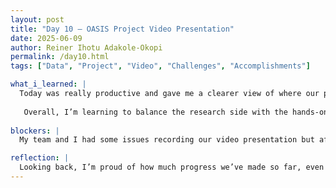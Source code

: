 ```yaml
---
layout: post
title: "Day 10 – OASIS Project Video Presentation"
date: 2025-06-09
author: Reiner Ihotu Adakole-Okopi
permalink: /day10.html
tags: ["Data", "Project", "Video", "Challenges", "Accomplishments"]

what_i_learned: |
  Today was really productive and gave me a clearer view of where our project is headed. Working with my team on the video slides helped me see how all the pieces, like our goals, accomplishments, and even challenges, fit together. I realized how important it is to not just collect data, but to actually understand what it means and how it connects to the bigger picture. I also learned more about the tools we’ll be using, like the ESP32 and different water sensors, which honestly made the project feel more real and exciting. 
  
   Overall, I’m learning to balance the research side with the hands-on tech side, and it’s starting to click.
   
blockers: |
  My team and I had some issues recording our video presentation but after multiple tries, we finally got it to work and earned our final product.

reflection: |
  Looking back, I’m proud of how much progress we’ve made so far, even with some of the challenges. Preparing the presentation made me realize how important it is to slow down and really think through each step of the project. It’s easy to get caught up in just completing tasks, but reflecting on our goals and methods helped me understand the "why" behind what we’re doing. I also saw how teamwork plays a huge role, everyone brings a different perspective, and that makes our project stronger.  
---
```

